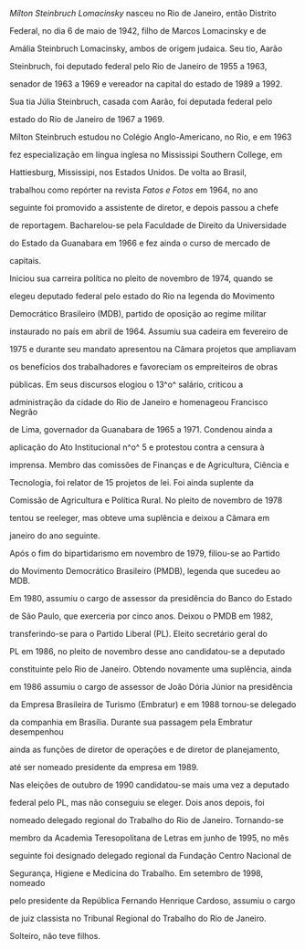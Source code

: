 

*Mílton Steinbruch Lomacinsky* nasceu no Rio de Janeiro, então Distrito

Federal, no dia 6 de maio de 1942, filho de Marcos Lomacinsky e de

Amália Steinbruch Lomacinsky, ambos de origem judaica. Seu tio, Aarão

Steinbruch, foi deputado federal pelo Rio de Janeiro de 1955 a 1963,

senador de 1963 a 1969 e vereador na capital do estado de 1989 a 1992.

Sua tia Júlia Steinbruch, casada com Aarão, foi deputada federal pelo

estado do Rio de Janeiro de 1967 a 1969.



Mílton Steinbruch estudou no Colégio Anglo-Americano, no Rio, e em 1963

fez especialização em língua inglesa no Mississipi Southern College, em

Hattiesburg, Mississipi, nos Estados Unidos. De volta ao Brasil,

trabalhou como repórter na revista *Fatos e Fotos* em 1964, no ano

seguinte foi promovido a assistente de diretor, e depois passou a chefe

de reportagem. Bacharelou-se pela Faculdade de Direito da Universidade

do Estado da Guanabara em 1966 e fez ainda o curso de mercado de

capitais.



Iniciou sua carreira política no pleito de novembro de 1974, quando se

elegeu deputado federal pelo estado do Rio na legenda do Movimento

Democrático Brasileiro (MDB), partido de oposição ao regime militar

instaurado no país em abril de 1964. Assumiu sua cadeira em fevereiro de

1975 e durante seu mandato apresentou na Câmara projetos que ampliavam

os benefícios dos trabalhadores e favoreciam os empreiteiros de obras

públicas. Em seus discursos elogiou o 13^o^ salário, criticou a

administração da cidade do Rio de Janeiro e homenageou Francisco Negrão

de Lima, governador da Guanabara de 1965 a 1971. Condenou ainda a

aplicação do Ato Institucional n^o^ 5 e protestou contra a censura à

imprensa. Membro das comissões de Finanças e de Agricultura, Ciência e

Tecnologia, foi relator de 15 projetos de lei. Foi ainda suplente da

Comissão de Agricultura e Política Rural. No pleito de novembro de 1978

tentou se reeleger, mas obteve uma suplência e deixou a Câmara em

janeiro do ano seguinte.



Após o fim do bipartidarismo em novembro de 1979, filiou-se ao Partido

do Movimento Democrático Brasileiro (PMDB), legenda que sucedeu ao MDB.

Em 1980, assumiu o cargo de assessor da presidência do Banco do Estado

de São Paulo, que exerceria por cinco anos. Deixou o PMDB em 1982,

transferindo-se para o Partido Liberal (PL). Eleito secretário geral do

PL em 1986, no pleito de novembro desse ano candidatou-se a deputado

constituinte pelo Rio de Janeiro. Obtendo novamente uma suplência, ainda

em 1986 assumiu o cargo de assessor de João Dória Júnior na presidência

da Empresa Brasileira de Turismo (Embratur) e em 1988 tornou-se delegado

da companhia em Brasília. Durante sua passagem pela Embratur desempenhou

ainda as funções de diretor de operações e de diretor de planejamento,

até ser nomeado presidente da empresa em 1989.



Nas eleições de outubro de 1990 candidatou-se mais uma vez a deputado

federal pelo PL, mas não conseguiu se eleger. Dois anos depois, foi

nomeado delegado regional do Trabalho do Rio de Janeiro. Tornando-se

membro da Academia Teresopolitana de Letras em junho de 1995, no mês

seguinte foi designado delegado regional da Fundação Centro Nacional de

Segurança, Higiene e Medicina do Trabalho. Em setembro de 1998, nomeado

pelo presidente da República Fernando Henrique Cardoso, assumiu o cargo

de juiz classista no Tribunal Regional do Trabalho do Rio de Janeiro.



Solteiro, não teve filhos.



